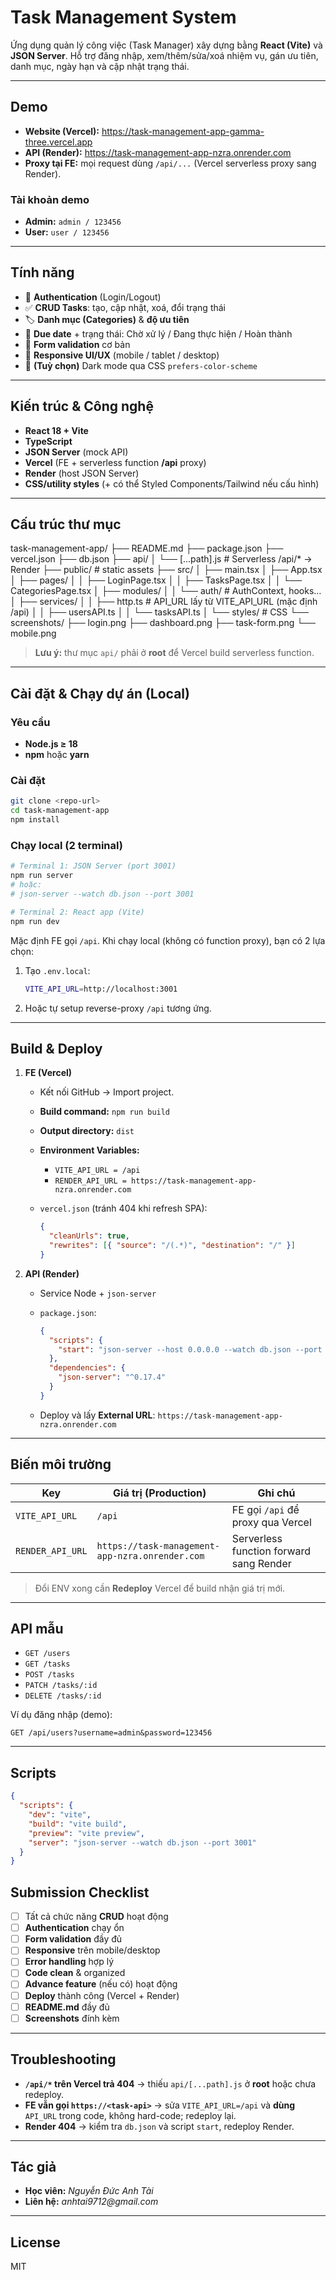 # Task Management System

Ứng dụng quản lý công việc (Task Manager) xây dựng bằng **React (Vite)** và **JSON Server**.
Hỗ trợ đăng nhập, xem/thêm/sửa/xoá nhiệm vụ, gán ưu tiên, danh mục, ngày hạn và cập nhật trạng thái.

---

## Demo

- **Website (Vercel):** <https://task-management-app-gamma-three.vercel.app>
- **API (Render):** <https://task-management-app-nzra.onrender.com>
- **Proxy tại FE:** mọi request dùng `/api/...` (Vercel serverless proxy sang Render).

### Tài khoản demo

- **Admin:** `admin / 123456`
- **User:** `user / 123456`

---

## Tính năng

- 🔐 **Authentication** (Login/Logout)
- ✅ **CRUD Tasks**: tạo, cập nhật, xoá, đổi trạng thái
- 🏷️ **Danh mục (Categories)** & **độ ưu tiên**
- 📅 **Due date** + trạng thái: Chờ xử lý / Đang thực hiện / Hoàn thành
- 🧪 **Form validation** cơ bản
- 📱 **Responsive UI/UX** (mobile / tablet / desktop)
- 🌙 **(Tuỳ chọn)** Dark mode qua CSS `prefers-color-scheme`

---

## Kiến trúc & Công nghệ

- **React 18 + Vite**
- **TypeScript**
- **JSON Server** (mock API)
- **Vercel** (FE + serverless function **/api** proxy)
- **Render** (host JSON Server)
- **CSS/utility styles** (+ có thể Styled Components/Tailwind nếu cấu hình)

---

## Cấu trúc thư mục

task-management-app/
├── README.md
├── package.json
├── vercel.json
├── db.json
├── api/
│ └── [...path].js # Serverless /api/\* → Render
├── public/ # static assets
├── src/
│ ├── main.tsx
│ ├── App.tsx
│ ├── pages/
│ │ ├── LoginPage.tsx
│ │ ├── TasksPage.tsx
│ │ └── CategoriesPage.tsx
│ ├── modules/
│ │ └── auth/ # AuthContext, hooks…
│ ├── services/
│ │ ├── http.ts # API_URL lấy từ VITE_API_URL (mặc định /api)
│ │ ├── usersAPI.ts
│ │ └── tasksAPI.ts
│ └── styles/ # CSS
└── screenshots/
├── login.png
├── dashboard.png
├── task-form.png
└── mobile.png

> **Lưu ý:** thư mục `api/` phải ở **root** để Vercel build serverless function.

---

## Cài đặt & Chạy dự án (Local)

### Yêu cầu

- **Node.js ≥ 18**
- **npm** hoặc **yarn**

### Cài đặt

```bash
git clone <repo-url>
cd task-management-app
npm install
```

### Chạy local (2 terminal)

```bash
# Terminal 1: JSON Server (port 3001)
npm run server
# hoặc:
# json-server --watch db.json --port 3001

# Terminal 2: React app (Vite)
npm run dev
```

Mặc định FE gọi `/api`. Khi chạy local (không có function proxy), bạn có 2 lựa chọn:

1. Tạo `.env.local`:

   ```bash
   VITE_API_URL=http://localhost:3001
   ```

2. Hoặc tự setup reverse-proxy `/api` tương ứng.

---

## Build & Deploy

1. **FE (Vercel)**

   - Kết nối GitHub → Import project.
   - **Build command:** `npm run build`
   - **Output directory:** `dist`
   - **Environment Variables:**
     - `VITE_API_URL = /api`
     - `RENDER_API_URL = https://task-management-app-nzra.onrender.com`
   - `vercel.json` (tránh 404 khi refresh SPA):

     ```json
     {
       "cleanUrls": true,
       "rewrites": [{ "source": "/(.*)", "destination": "/" }]
     }
     ```

2. **API (Render)**

   - Service Node + `json-server`
   - `package.json`:

     ```json
     {
       "scripts": {
         "start": "json-server --host 0.0.0.0 --watch db.json --port $PORT"
       },
       "dependencies": {
         "json-server": "^0.17.4"
       }
     }
     ```

   - Deploy và lấy **External URL**: `https://task-management-app-nzra.onrender.com`

---

## Biến môi trường

| Key              | Giá trị (Production)                            | Ghi chú                                 |
| ---------------- | ----------------------------------------------- | --------------------------------------- |
| `VITE_API_URL`   | `/api`                                          | FE gọi `/api` để proxy qua Vercel       |
| `RENDER_API_URL` | `https://task-management-app-nzra.onrender.com` | Serverless function forward sang Render |

> Đổi ENV xong cần **Redeploy** Vercel để build nhận giá trị mới.

---

## API mẫu

- `GET /users`
- `GET /tasks`
- `POST /tasks`
- `PATCH /tasks/:id`
- `DELETE /tasks/:id`

Ví dụ đăng nhập (demo):

```http
GET /api/users?username=admin&password=123456
```

---

## Scripts

```json
{
  "scripts": {
    "dev": "vite",
    "build": "vite build",
    "preview": "vite preview",
    "server": "json-server --watch db.json --port 3001"
  }
}

```

## Submission Checklist

- [ ] Tất cả chức năng **CRUD** hoạt động
- [ ] **Authentication** chạy ổn
- [ ] **Form validation** đầy đủ
- [ ] **Responsive** trên mobile/desktop
- [ ] **Error handling** hợp lý
- [ ] **Code clean** & organized
- [ ] **Advance feature** (nếu có) hoạt động
- [ ] **Deploy** thành công (Vercel + Render)
- [ ] **README.md** đầy đủ
- [ ] **Screenshots** đính kèm

---

## Troubleshooting

- **`/api/*` trên Vercel trả 404** → thiếu `api/[...path].js` ở **root** hoặc chưa redeploy.
- **FE vẫn gọi `https://<task-api>`** → sửa `VITE_API_URL=/api` và **dùng** `API_URL` trong code, không hard-code; redeploy lại.
- **Render 404** → kiểm tra `db.json` và script `start`, redeploy Render.

---

## Tác giả

- **Học viên:** _Nguyễn Đức Anh Tài_
- **Liên hệ:** _anhtai9712@gmail.com_

---

## License

MIT
